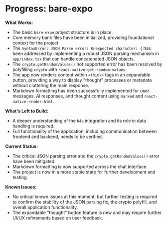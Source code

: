 # Progress: bare-expo

**What Works:**
- The basic `bare-expo` project structure is in place.
- Core memory bank files have been initialized, providing foundational context for the project.
- The `SyntaxError: JSON Parse error: Unexpected character: {` has been addressed by implementing a robust JSON parsing mechanism in `app/index.tsx` that can handle concatenated JSON objects.
- The `crypto.getRandomValues()` not supported error has been resolved by polyfilling `crypto` with `react-native-get-random-values`.
- The app now renders content within `<think>` tags in an expandable button, providing a way to display "thought" processes or metadata without cluttering the main response.
- Markdown formatting has been successfully implemented for user messages, AI responses, and thought content using `marked` and `react-native-render-html`.

**What's Left to Build:**
- A deeper understanding of the `b4a` integration and its role in data handling is required.
- Full functionality of the application, including communication between frontend and backend, needs to be verified.

**Current Status:**
- The critical JSON parsing error and the `crypto.getRandomValues()` error have been mitigated.
- Markdown formatting is now supported across the chat interface.
- The project is now in a more stable state for further development and testing.

**Known Issues:**
- No critical known issues at this moment, but further testing is required to confirm the stability of the JSON parsing fix, the crypto polyfill, and overall application functionality.
- The expandable "thought" button feature is new and may require further UI/UX refinements based on user feedback.
